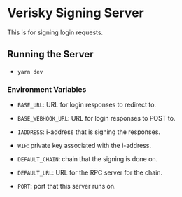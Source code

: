# Verisky Signing Server

This is for signing login requests.

## Running the Server

- `yarn dev` 

### Environment Variables

- `BASE_URL`: URL for login responses to redirect to.
- `BASE_WEBHOOK_URL`: URL for login responses to POST to.

- `IADDRESS`: i-address that is signing the responses.
- `WIF`: private key associated with the i-address.
- `DEFAULT_CHAIN`: chain that the signing is done on.
- `DEFAULT_URL`: URL for the RPC server for the chain.

- `PORT`: port that this server runs on.
```